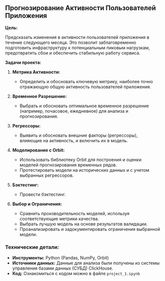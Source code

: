 ## Прогнозирование Активности Пользователей Приложения

**Цель:**

Предсказать изменения в активности пользователей приложения в течение следующего месяца. Это позволит заблаговременно подготовить инфраструктуру к потенциальным пиковым нагрузкам, предотвратить сбои и обеспечить стабильную работу сервиса.

**Задачи проекта:**

1.  **Метрика Активности:**
    *   Определить и обосновать ключевую метрику, наиболее точно отражающую общую активность пользователей приложения.

2.  **Временное Разрешение:**
    *   Выбрать и обосновать оптимальное временное разрешение (например, почасовое, ежедневное) для анализа и прогнозирования.

3.  **Регрессоры:**
    *   Выявить и обосновать внешние факторы (регрессоры), влияющие на активность, и включить их в модель.

4.  **Моделирование с Orbit:**
    *   Использовать библиотеку Orbit для построения и оценки моделей прогнозирования временных рядов.
    *   Протестировать модели на исторических данных и с учетом выбранных регрессоров.

5.  **Бэктестинг:**
    *   Провести бэктестинг.

6.  **Выбор и Ограничения:**
    *   Сравнить производительность моделей, используя соответствующие метрики качества.
    *   Выбрать лучшую модель на основе результатов валидации.
    *   Проанализировать и задокументировать ограничения выбранной модели.

### Технические детали:
*   **Инструменты:** Python (Pandas, NumPy, Orbit)
*   **Источники данных:** Данные для анализа были получены из системы управления базами данных (СУБД) ClickHouse.
*   **Код:** Ознакомиться с кодом можно в файле `project_1.ipynb`
